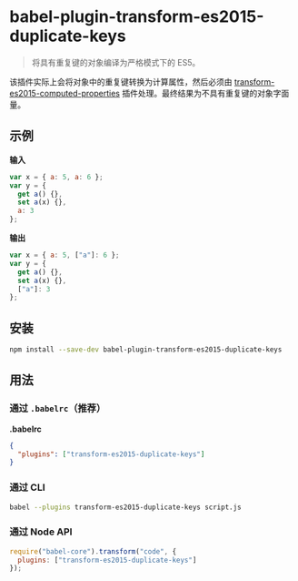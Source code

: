 # babel-plugin-transform-es2015-duplicate-keys

> 将具有重复键的对象编译为严格模式下的 ES5。

该插件实际上会将对象中的重复键转换为计算属性，然后必须由 [transform-es2015-computed-properties](http://babeljs.cn/docs/plugins/transform-es2015-computed-properties) 插件处理。最终结果为不具有重复键的对象字面量。

## 示例

**输入**

```javascript
var x = { a: 5, a: 6 };
var y = {
  get a() {},
  set a(x) {},
  a: 3
};
```

**输出**

```javascript
var x = { a: 5, ["a"]: 6 };
var y = {
  get a() {},
  set a(x) {},
  ["a"]: 3
};
```

## 安装

```sh
npm install --save-dev babel-plugin-transform-es2015-duplicate-keys
```

## 用法

### 通过 `.babelrc`（推荐）

**.babelrc**

```json
{
  "plugins": ["transform-es2015-duplicate-keys"]
}
```

### 通过 CLI

```sh
babel --plugins transform-es2015-duplicate-keys script.js
```

### 通过 Node API

```javascript
require("babel-core").transform("code", {
  plugins: ["transform-es2015-duplicate-keys"]
});
```
